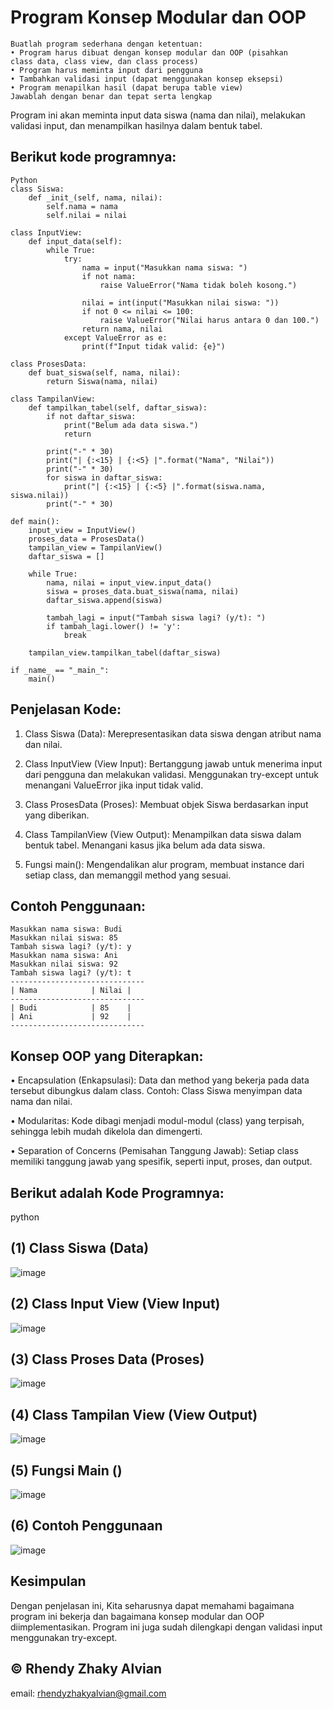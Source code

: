 # Program Konsep Modular dan OOP
```Soal
Buatlah program sederhana dengan ketentuan:
• Program harus dibuat dengan konsep modular dan OOP (pisahkan
class data, class view, dan class process)
• Program harus meminta input dari pengguna
• Tambahkan validasi input (dapat menggunakan konsep eksepsi)
• Program menapilkan hasil (dapat berupa table view)
Jawablah dengan benar dan tepat serta lengkap
```
Program ini akan meminta input data siswa (nama dan nilai), melakukan validasi input, dan menampilkan hasilnya dalam bentuk tabel.

## Berikut kode programnya:
```
Python
class Siswa:
    def _init_(self, nama, nilai):
        self.nama = nama
        self.nilai = nilai

class InputView:
    def input_data(self):
        while True:
            try:
                nama = input("Masukkan nama siswa: ")
                if not nama:
                    raise ValueError("Nama tidak boleh kosong.")

                nilai = int(input("Masukkan nilai siswa: "))
                if not 0 <= nilai <= 100:
                    raise ValueError("Nilai harus antara 0 dan 100.")
                return nama, nilai
            except ValueError as e:
                print(f"Input tidak valid: {e}")

class ProsesData:
    def buat_siswa(self, nama, nilai):
        return Siswa(nama, nilai)

class TampilanView:
    def tampilkan_tabel(self, daftar_siswa):
        if not daftar_siswa:
            print("Belum ada data siswa.")
            return

        print("-" * 30)
        print("| {:<15} | {:<5} |".format("Nama", "Nilai"))
        print("-" * 30)
        for siswa in daftar_siswa:
            print("| {:<15} | {:<5} |".format(siswa.nama, siswa.nilai))
        print("-" * 30)

def main():
    input_view = InputView()
    proses_data = ProsesData()
    tampilan_view = TampilanView()
    daftar_siswa = []

    while True:
        nama, nilai = input_view.input_data()
        siswa = proses_data.buat_siswa(nama, nilai)
        daftar_siswa.append(siswa)

        tambah_lagi = input("Tambah siswa lagi? (y/t): ")
        if tambah_lagi.lower() != 'y':
            break

    tampilan_view.tampilkan_tabel(daftar_siswa)

if _name_ == "_main_":
    main()
```

## Penjelasan  Kode:
1. Class Siswa (Data): Merepresentasikan data siswa dengan atribut nama dan nilai.

2. Class InputView (View Input): Bertanggung jawab untuk menerima input dari pengguna dan melakukan validasi. Menggunakan try-except untuk menangani ValueError jika input tidak valid.

3. Class ProsesData (Proses): Membuat objek Siswa berdasarkan input yang diberikan.

4. Class TampilanView (View Output): Menampilkan data siswa dalam bentuk tabel. Menangani kasus jika belum ada data siswa.

5. Fungsi main(): Mengendalikan alur program, membuat instance dari setiap class, dan memanggil method yang sesuai.

## Contoh Penggunaan:
```
Masukkan nama siswa: Budi
Masukkan nilai siswa: 85
Tambah siswa lagi? (y/t): y
Masukkan nama siswa: Ani
Masukkan nilai siswa: 92
Tambah siswa lagi? (y/t): t
------------------------------
| Nama            | Nilai |
------------------------------
| Budi            | 85    |
| Ani             | 92    |
------------------------------
```

## Konsep OOP yang Diterapkan:

• Encapsulation (Enkapsulasi): Data dan method yang bekerja pada data tersebut dibungkus dalam class. Contoh: Class Siswa menyimpan data nama dan nilai.

• Modularitas: Kode dibagi menjadi modul-modul (class) yang terpisah, sehingga lebih mudah dikelola dan dimengerti.

• Separation of Concerns (Pemisahan Tanggung Jawab): Setiap class memiliki tanggung jawab yang spesifik, seperti input, proses, dan output.

## Berikut adalah Kode Programnya:
python
## (1) Class Siswa (Data)
![image](https://github.com/user-attachments/assets/01c1317f-104e-47a8-baa8-5f54bf82453c)

## (2) Class Input View (View Input)
![image](https://github.com/user-attachments/assets/afafa37d-18c6-4bc8-a5ff-bbac5e65697d)

## (3) Class Proses Data (Proses)
![image](https://github.com/user-attachments/assets/0283990a-891b-4505-9a0a-228c4414dd9a)

## (4) Class Tampilan View (View Output)
![image](https://github.com/user-attachments/assets/3601051d-6e60-4457-ae9f-89fdd800fe8a)

## (5) Fungsi Main ()
![image](https://github.com/user-attachments/assets/45f43cb2-4661-4197-b156-147cc748f279)

## (6) Contoh Penggunaan
![image](https://github.com/user-attachments/assets/f739b4e1-8179-423b-8226-889339d227c7)

## Kesimpulan
Dengan penjelasan ini, Kita seharusnya dapat memahami bagaimana program ini bekerja dan bagaimana konsep modular dan OOP diimplementasikan. Program ini juga sudah dilengkapi dengan validasi input menggunakan try-except.

## © Rhendy Zhaky Alvian
email: rhendyzhakyalvian@gmail.com
